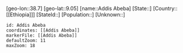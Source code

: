﻿---
location: [9.05,38.7]
mapzoom: [7,12] 
mapmarker: city 
type: City
tags:
- geo/City


SpocWebEntityId: 28667
isDeleted: false
confidential: public

---
[geo-lon::38.7]
[geo-lat::9.05]
[name::Addis Abeba]
[State::]
[Country::[[Ethiopia]]]
[StateId::]
[Population::]
[Unknown::]


```leaflet
id: Addis Abeba
coordinates: [[Addis Abeba]]
markerFile: [[Addis Abeba]]
defaultZoom: 11 
maxZoom: 18
```

